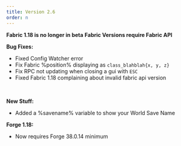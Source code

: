 ```yaml
---
title: Version 2.6
order: n
---
```

**Fabric 1.18 is no longer in beta**
**Fabric Versions require Fabric API**

**Bug Fixes:**

* Fixed Config Watcher error
* Fix Fabric %position% displaying as `class_blahblah{x, y, z}`
* Fix RPC not updating when closing a gui with `ESC`
* Fixed Fabric 1.18 complaining about invalid fabric api version

&nbsp;

**New Stuff:**

* Added a %savename% variable to show your World Save Name

**Forge 1.18:**

* Now requires Forge 38.0.14 minimum
